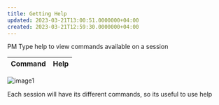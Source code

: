 ```yaml
---
title: Getting Help
updated: 2023-03-21T13:00:51.0000000+04:00
created: 2023-03-21T12:59:30.0000000+04:00
---
```


PM
Type help to view commands available on a session

| Command | Help |
|---------|------|

![image1](image1-19.png)

Each session will have its different commands, so its useful to use help

